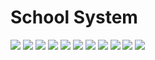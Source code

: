 # School System

<img src="1.jpeg">
<img src="2.jpeg">
<img src="3.jpeg">
<img src="4.jpeg">
<img src="5.jpeg">
<img src="6.jpeg">
<img src="7.jpeg">
<img src="8.jpeg">
<img src="9.jpeg">
<img src="10.jpeg">
<img src="11.jpeg">
<!-- <img src="11.jpeg"> -->
